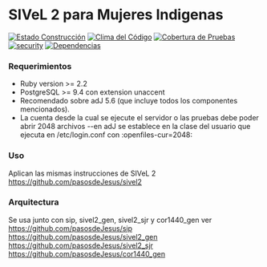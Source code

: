 # SIVeL 2 para Mujeres Indigenas
[![Estado Construcción](https://api.travis-ci.org/pasosdeJesus/sivel2_mujeresindigenas.svg?branch=master)](https://travis-ci.org/pasosdeJesus/sivel2_mujeresindigenas) [![Clima del Código](https://codeclimate.com/github/pasosdeJesus/sivel2_mujeresindigenas/badges/gpa.svg)](https://codeclimate.com/github/pasosdeJesus/sivel2_mujeresindigenas) [![Cobertura de Pruebas](https://codeclimate.com/github/pasosdeJesus/sivel2_mujeresindigenas/badges/coverage.svg)](https://codeclimate.com/github/pasosdeJesus/sivel2_mujeresindigenas) [![security](https://hakiri.io/github/pasosdeJesus/sivel2_mujeresindigenas/master.svg)](https://hakiri.io/github/pasosdeJesus/sivel2_mujeresindigenas/master) [![Dependencias](https://gemnasium.com/pasosdeJesus/sivel2_mujeresindigenas.svg)](https://gemnasium.com/pasosdeJesus/sivel2_mujeresindigenas) 



### Requerimientos
* Ruby version >= 2.2
* PostgreSQL >= 9.4 con extension unaccent
* Recomendado sobre adJ 5.6 (que incluye todos los componentes mencionados). 
* La cuenta desde la cual se ejecute el servidor o las pruebas debe poder abrir 2048 archivos --en adJ se establece en la clase del usuario que ejecuta en /etc/login.conf con :openfiles-cur=2048:


### Uso
Aplican las mismas instrucciones de SIVeL 2
https://github.com/pasosdeJesus/sivel2

### Arquitectura
Se usa junto con sip, sivel2_gen, sivel2_sjr y cor1440_gen ver
https://github.com/pasosdeJesus/sip
https://github.com/pasosdeJesus/sivel2_gen
https://github.com/pasosdeJesus/sivel2_sjr
https://github.com/pasosdeJesus/cor1440_gen
